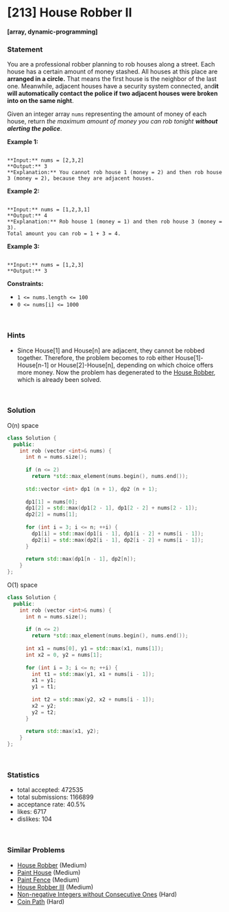 # [213] House Robber II

**[array, dynamic-programming]**

### Statement

You are a professional robber planning to rob houses along a street. Each house has a certain amount of money stashed. All houses at this place are **arranged in a circle.** That means the first house is the neighbor of the last one. Meanwhile, adjacent houses have a security system connected, and**it will automatically contact the police if two adjacent houses were broken into on the same night**.

Given an integer array `nums` representing the amount of money of each house, return *the maximum amount of money you can rob tonight **without alerting the police***.


**Example 1:**

```

**Input:** nums = [2,3,2]
**Output:** 3
**Explanation:** You cannot rob house 1 (money = 2) and then rob house 3 (money = 2), because they are adjacent houses.

```

**Example 2:**

```

**Input:** nums = [1,2,3,1]
**Output:** 4
**Explanation:** Rob house 1 (money = 1) and then rob house 3 (money = 3).
Total amount you can rob = 1 + 3 = 4.

```

**Example 3:**

```

**Input:** nums = [1,2,3]
**Output:** 3

```

**Constraints:**
* `1 <= nums.length <= 100`
* `0 <= nums[i] <= 1000`


<br>

### Hints

- Since House[1] and House[n] are adjacent, they cannot be robbed together. Therefore, the problem becomes to rob either House[1]-House[n-1] or House[2]-House[n], depending on which choice offers more money. Now the problem has degenerated to the <a href ="https://leetcode.com/problems/house-robber/description/">House Robber</a>, which is already been solved.

<br>

### Solution

O(n) space

```cpp
class Solution {
  public:
    int rob (vector <int>& nums) {
      int n = nums.size();
      
      if (n <= 2)
        return *std::max_element(nums.begin(), nums.end());
      
      std::vector <int> dp1 (n + 1), dp2 (n + 1);
      
      dp1[1] = nums[0];
      dp1[2] = std::max(dp1[2 - 1], dp1[2 - 2] + nums[2 - 1]);
      dp2[2] = nums[1];
      
      for (int i = 3; i <= n; ++i) {
        dp1[i] = std::max(dp1[i - 1], dp1[i - 2] + nums[i - 1]);
        dp2[i] = std::max(dp2[i - 1], dp2[i - 2] + nums[i - 1]);
      }
      
      return std::max(dp1[n - 1], dp2[n]);
    }
};
```

O(1) space

```cpp
class Solution {
  public:
    int rob (vector <int>& nums) {
      int n = nums.size();
      
      if (n <= 2)
        return *std::max_element(nums.begin(), nums.end());
      
      int x1 = nums[0], y1 = std::max(x1, nums[1]);
      int x2 = 0, y2 = nums[1];
      
      for (int i = 3; i <= n; ++i) {
        int t1 = std::max(y1, x1 + nums[i - 1]);
        x1 = y1;
        y1 = t1;
        
        int t2 = std::max(y2, x2 + nums[i - 1]);
        x2 = y2;
        y2 = t2;
      }
      
      return std::max(x1, y2);
    }
};
```

<br>

### Statistics

- total accepted: 472535
- total submissions: 1166899
- acceptance rate: 40.5%
- likes: 6717
- dislikes: 104

<br>

### Similar Problems

- [House Robber](https://leetcode.com/problems/house-robber) (Medium)
- [Paint House](https://leetcode.com/problems/paint-house) (Medium)
- [Paint Fence](https://leetcode.com/problems/paint-fence) (Medium)
- [House Robber III](https://leetcode.com/problems/house-robber-iii) (Medium)
- [Non-negative Integers without Consecutive Ones](https://leetcode.com/problems/non-negative-integers-without-consecutive-ones) (Hard)
- [Coin Path](https://leetcode.com/problems/coin-path) (Hard)
